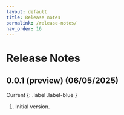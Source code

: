 ```yaml
---
layout: default
title: Release notes
permalink: /release-notes/
nav_order: 16
---
```


# Release Notes
## 0.0.1 (preview) (06/05/2025)
Current
{: .label .label-blue }
1. Initial version.
